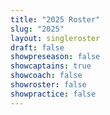 ```yaml
---
title: "2025 Roster"
slug: "2025"
layout: singleroster
draft: false
showpreseason: false
showcaptains: true
showcoach: false
showroster: false
showpractice: false
---
```

